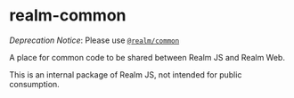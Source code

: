 # realm-common

*Deprecation Notice*: Please use [`@realm/common`](https://www.npmjs.com/package/@realm/common)

A place for common code to be shared between Realm JS and Realm Web.

This is an internal package of Realm JS, not intended for public consumption.
